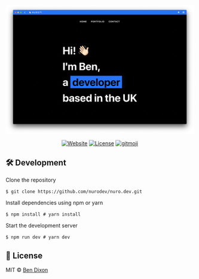 <div align="center">

<img alt='Website' src=".github/assets/screenshot.png" />

[![Website](https://img.shields.io/badge/%20%F0%9F%8F%A1%20website-0072ff.svg?longCache=true&style=for-the-badge)](https://nuro.dev) 
[![License](https://img.shields.io/badge/-mit-red.svg?longCache=true&style=for-the-badge)](http://www.gnu.org/licenses/) 
[![gitmoji](https://img.shields.io/badge/-%20%F0%9F%98%9C%20%F0%9F%98%8D-FFDD67.svg?longCache=true&style=for-the-badge)](https://gitmoji.carloscuesta.me/)

</div>

## 🛠 Development

Clone the repository
```shell
$ git clone https://github.com/nurodev/nuro.dev.git
```

Install dependencies using npm or yarn
```shell
$ npm install # yarn install 
```

Start the development server
```shell
$ npm run dev # yarn dev
```

## 📄 License

MIT © [Ben Dixon](https://github.com/nurodev/nuro.sh/blob/master/LICENSE)
